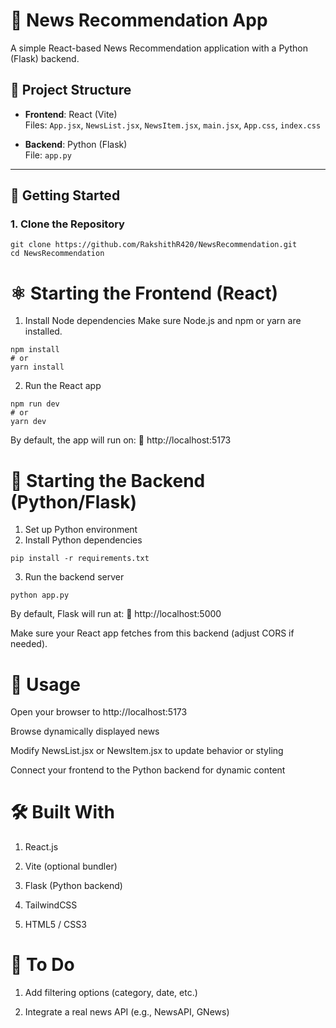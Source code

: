 # 📰 News Recommendation App

A simple React-based News Recommendation application with a Python (Flask) backend.

## 📁 Project Structure

- **Frontend**: React (Vite)  
  Files: `App.jsx`, `NewsList.jsx`, `NewsItem.jsx`, `main.jsx`, `App.css`, `index.css`

- **Backend**: Python (Flask)  
  File: `app.py`

---

## 🚀 Getting Started

### 1. Clone the Repository

```
git clone https://github.com/RakshithR420/NewsRecommendation.git
cd NewsRecommendation
```

# ⚛️ Starting the Frontend (React)

1. Install Node dependencies
Make sure Node.js and npm or yarn are installed.

```
npm install
# or
yarn install
```

2. Run the React app

```
npm run dev
# or
yarn dev
```

By default, the app will run on:
🔗 http://localhost:5173

# 🐍 Starting the Backend (Python/Flask)

1. Set up Python environment
2. Install Python dependencies

```
pip install -r requirements.txt

```
3. Run the backend server
```
python app.py

```
By default, Flask will run at:
🔗 http://localhost:5000

Make sure your React app fetches from this backend (adjust CORS if needed).

# 🧾 Usage
Open your browser to http://localhost:5173

Browse dynamically displayed news

Modify NewsList.jsx or NewsItem.jsx to update behavior or styling

Connect your frontend to the Python backend for dynamic content

# 🛠️ Built With
1. React.js

2. Vite (optional bundler)

3. Flask (Python backend)

4. TailwindCSS

5. HTML5 / CSS3

# 📝 To Do
1. Add filtering options (category, date, etc.)

2. Integrate a real news API (e.g., NewsAPI, GNews)


